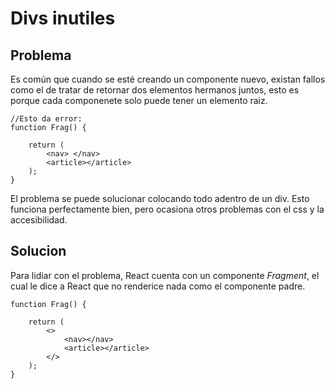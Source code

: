 # Divs inutiles

## Problema

Es común que cuando se esté creando un componente nuevo, existan fallos como el de tratar de retornar dos elementos hermanos juntos, esto es porque cada componenete solo puede tener un elemento raiz.

```
//Esto da error:
function Frag() {

    return (
        <nav> </nav>
        <article></article>
    );
}
```

El problema se puede solucionar colocando todo adentro de un div. Esto funciona perfectamente bien, pero ocasiona otros problemas con el css y la accesibilidad.

## Solucion

Para lidiar con el problema, React cuenta con un componente _Fragment_, el cual le dice a React que no renderice nada como el componente padre.

```
function Frag() {

    return (
        <>
            <nav></nav>
            <article></article>
        </>
    );
}
```
